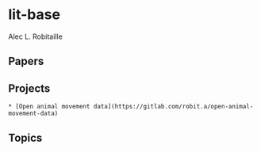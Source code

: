 # lit-base
Alec L. Robitaille


## Papers

## Projects
	* [Open animal movement data](https://gitlab.com/robit.a/open-animal-movement-data)
## Topics